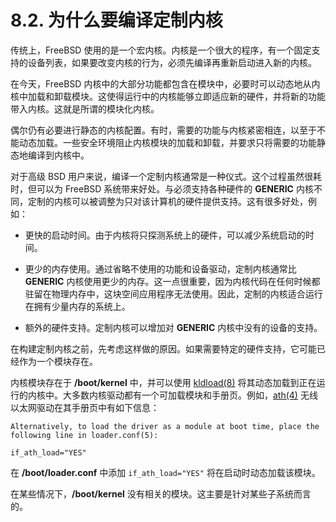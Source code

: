 # 8.2. 为什么要编译定制内核

传统上，FreeBSD 使用的是一个宏内核。内核是一个很大的程序，有一个固定支持的设备列表，如果要改变内核的行为，必须先编译再重新启动进入新的内核。

在今天，FreeBSD 内核中的大部分功能都包含在模块中，必要时可以动态地从内核中加载和卸载模块。这使得运行中的内核能够立即适应新的硬件，并将新的功能带入内核。这就是所谓的模块化内核。

偶尔仍有必要进行静态的内核配置。有时，需要的功能与内核紧密相连，以至于不能动态加载。一些安全环境阻止内核模块的加载和卸载，并要求只将需要的功能静态地编译到内核中。

对于高级 BSD 用户来说，编译一个定制内核通常是一种仪式。这个过程虽然很耗时，但可以为 FreeBSD 系统带来好处。与必须支持各种硬件的 **GENERIC** 内核不同，定制的内核可以被调整为只对该计算机的硬件提供支持。这有很多好处，例如：

- 更快的启动时间。由于内核将只探测系统上的硬件，可以减少系统启动的时间。

- 更少的内存使用。通过省略不使用的功能和设备驱动，定制内核通常比 **GENERIC** 内核使用更少的内存。这一点很重要，因为内核代码在任何时候都驻留在物理内存中，这块空间应用程序无法使用。因此，定制的内核适合运行在拥有少量内存的系统上。

- 额外的硬件支持。定制内核可以增加对 **GENERIC** 内核中没有的设备的支持。

在构建定制内核之前，先考虑这样做的原因。如果需要特定的硬件支持，它可能已经作为一个模块存在。

内核模块存在于 **/boot/kernel** 中，并可以使用 [kldload(8)](https://www.freebsd.org/cgi/man.cgi?query=kldload&sektion=8&format=html) 将其动态加载到正在运行的内核中。大多数内核驱动都有一个可加载模块和手册页。例如，[ath(4)](https://www.freebsd.org/cgi/man.cgi?query=ath&sektion=4&format=html) 无线以太网驱动在其手册页中有如下信息：

```
Alternatively, to load the driver as a module at boot time, place the
following line in loader.conf(5):
    
if_ath_load="YES"
```
在 **/boot/loader.conf** 中添加 `if_ath_load="YES"` 将在启动时动态加载该模块。

在某些情况下，**/boot/kernel** 没有相关的模块。这主要是针对某些子系统而言的。
